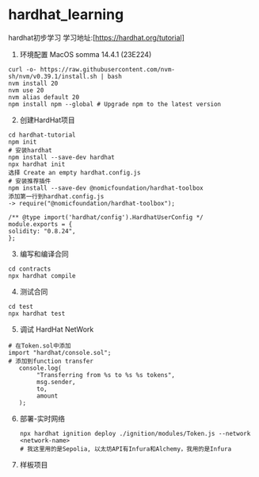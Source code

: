 # hardhat_learning
hardhat初步学习
学习地址:[https://hardhat.org/tutorial]

1. 环境配置
   MacOS somma 14.4.1 (23E224)
  ```
curl -o- https://raw.githubusercontent.com/nvm-sh/nvm/v0.39.1/install.sh | bash
nvm install 20
nvm use 20
nvm alias default 20
npm install npm --global # Upgrade npm to the latest version
  ```
2. 创建HardHat项目
  ```
cd hardhat-tutorial
npm init
# 安装hardhat
npm install --save-dev hardhat
npx hardhat init
选择 Create an empty hardhat.config.js
# 安装推荐插件
npm install --save-dev @nomicfoundation/hardhat-toolbox
添加第一行到hardhat.config.js
-> require("@nomicfoundation/hardhat-toolbox");

/** @type import('hardhat/config').HardhatUserConfig */
module.exports = {
  solidity: "0.8.24",
};
  ```
3. 编写和编译合同
```
cd contracts
npx hardhat compile
```
4. 测试合同
```
cd test
npx hardhat test
```
5. 调试 HardHat NetWork
```
# 在Token.sol中添加
import "hardhat/console.sol";
# 添加到function transfer
   console.log(
        "Transferring from %s to %s %s tokens",
        msg.sender,
        to,
        amount
   );
```
6. 部署-实时网络
   ```
   npx hardhat ignition deploy ./ignition/modules/Token.js --network <network-name>
   # 我这里用的是Sepolia, 以太坊API有Infura和Alchemy，我用的是Infura
   ```
7. 样板项目
   
